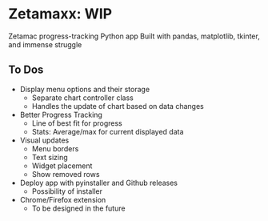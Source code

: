 # Zetamaxx: WIP
Zetamac progress-tracking Python app
Built with pandas, matplotlib, tkinter, and immense struggle
## To Dos
- Display menu options and their storage
    - Separate chart controller class
    - Handles the update of chart based on data changes
- Better Progress Tracking
    - Line of best fit for progress
    - Stats: Average/max for current displayed data
- Visual updates
    - Menu borders
    - Text sizing
    - Widget placement
    - Show removed rows
- Deploy app with pyinstaller and Github releases
    - Possibility of installer
- Chrome/Firefox extension
    - To be designed in the future